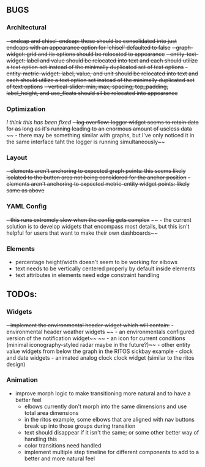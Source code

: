 ## BUGS
### Architectural
~~- endcap and chisel-endcap: these should be consolidated into just endcaps with an appearance option for 'chisel' defaulted to false~~
~~- graph-widget: grid and its options should be relocated to appearance~~
~~- entity-text-widget: label and value should be relocated into text and each should utilize a text option set instead of the minimally duplicated set of text options~~
~~- entity-metric-widget: label, value, and unit should be relocated into text and each should utilize a text option set instead of the minimally duplicated set of text options~~
~~- vertical-slider: min, max, spacing, top_padding, label_height, and use_floats should all be relocated into appearance~~

### Optimization
*I think this has been fixed*
~~- log overflow: logger widget seems to retain data for as long as it's running leading to an enormous amount of useless data~~
~~    - there may be something similar with graphs, but I've only noticed it in the same interface taht the logger is running simultaneously~~

### Layout
~~- elements aren't anchoring to expected graph points: this seems likely isolated to the button area not being considered for the anchor position~~
~~- elements aren't anchoring to expected metric-entity widget points: likely same as above~~

### YAML Config
~~- this runs extremely slow when the config gets complex~~
~~    - the current solution is to develop widgets that encompass most details, but this isn't helpful for users that want to make their own dashboards~~
    
### Elements
- percentage height/width doesn't seem to be working for elbows
- text needs to be vertically centered properly by default inside elements
- text attributes in elements need edge constraint handling

## TODOs:
### Widgets
~~- implement the environmental header widget which will contain:~~
    - environmental header weather widgets
~~    - an environmentals configured version of the notification widget~~
~~    - an icon for current conditions (minimal iconography-styled radar maybe in the future?)~~
        - other entity value widgets from below the graph in the RITOS sickbay example
    - clock and date widgets
    - animated analog clock clock widget (similar to the ritos design)

### Animation
- improve morph logic to make transitioning more natural and to have a better feel
    - elbows currently don't morph into the same dimensions and use total area dimensions
    - in the ritos example, some elbows that are aligned with nav buttons break up into those groups during transition
    - text should disappear if it isn't the same; or some other better way of handling this
    - color transitions need handled
    - implement multiple step timeline for different components to add to a better and more natural feel
